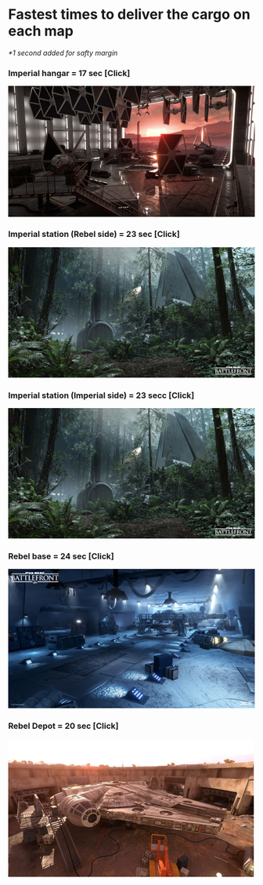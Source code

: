 # Fastest times to deliver the cargo on each map
<i>*1 second added for safty margin</i>

### Imperial hangar = 17 sec [Click]
[![Imperial hangar = 16 sec](images/imperial_hangar.jpg)](https://www.youtube.com/watch?v=etzhbIYE7WE&feature=youtu.be)

### Imperial station (Rebel side) = 23 sec [Click]
[![Rebel side = 22 sec](images/imperial_station.jpg)](https://youtu.be/6I9Uq4F6mNs)

### Imperial station (Imperial side) = 23 secc [Click]
[![Imperial side = 22 sec](images/imperial_station.jpg)](https://www.youtube.com/watch?v=K8j9IAWka5o&feature=youtu.be)

### Rebel base = 24 sec [Click]
[![Rebel base = 23 sec](images/rebel_base.jpg)](https://www.youtube.com/watch?v=6oWvK8foHYY&feature=youtu.be)

### Rebel Depot = 20 sec [Click]
[![Rebel Depot = 20 sec](images/rebel_depot.jpg)](https://www.youtube.com/watch?v=CDCt_vP8PVE&feature=youtu.be)


